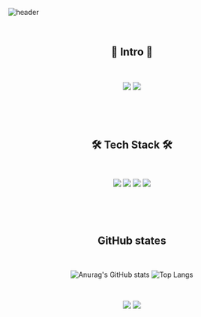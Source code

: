 ![header](https://capsule-render.vercel.app/api?type=soft&color=auto&height=150&section=header&text=YoungSungYun&fontSize=70&animation=twinkling)

<br>

<h2 align="center">👋 Intro 👋</h2>

<br>

<p align="center"><a href="https://www.instagram.com/yu_nys/"><img src="https://img.shields.io/badge/Instagram-E4405F?style=flat-square&logo=Instagram&logoColor=white"/></a> <a href="https://velog.io/@lilclown"><img src="https://img.shields.io/badge/Velog-20C997?style=flat-square&logo=Velog&logoColor=white"/></a></p>

</br>
</br>
</br>

<h2 align="center"> 🛠 Tech Stack 🛠 </h2>

<br>

<p align="center"><img src="https://img.shields.io/badge/Node.js-339933?style=flat-square&logo=Node.js&logoColor=white"/></a> <img src="https://img.shields.io/badge/JavaScript-F7DF1E?style=flat-square&logo=JavaScript&logoColor=white"/></a> <img src="https://img.shields.io/badge/MongoDB-47A248?style=flat-square&logo=MongoDB&logoColor=white"/></a> <img src="https://img.shields.io/badge/Amazon AWS-232F3E?style=flat-square&logo=Amazon AWS&logoColor=white"/></a></p>

</br>
</br>
</br>

<h2 align="center"> GitHub states </h2>

<br>

<div align="center">

![Anurag's GitHub stats](https://github-readme-stats.vercel.app/api?username=lilclown97&show_icons=true&theme=dark)
![Top Langs](https://github-readme-stats.vercel.app/api/top-langs/?username=lilclown97&layout=compact&theme=dark)

</div>

<br>

<p align="center"><img src="https://img.shields.io/github/followers/lilclown97?style=social"/></a> <a href="https://hits.seeyoufarm.com"> <img src="https://hits.seeyoufarm.com/api/count/incr/badge.svg?url=https%3A%2F%2Fgithub.com%2Flilclown97&count_bg=%23000000&title_bg=%23000000&icon=github.svg&icon_color=%23E7E7E7&title=hits&edge_flat=false"/></a></p>

<!-- **lilclown97/lilclown97** is a ✨ _special_ ✨ repository because its `README.md` (this file) appears on your GitHub profile.

Here are some ideas to get you started:

- 🔭 I’m currently working on ...
- 🌱 I’m currently learning ...
- 👯 I’m looking to collaborate on ...
- 🤔 I’m looking for help with ...
- 💬 Ask me about ...
- 📫 How to reach me: ...
- 😄 Pronouns: ...
- ⚡ Fun fact: ... -->
